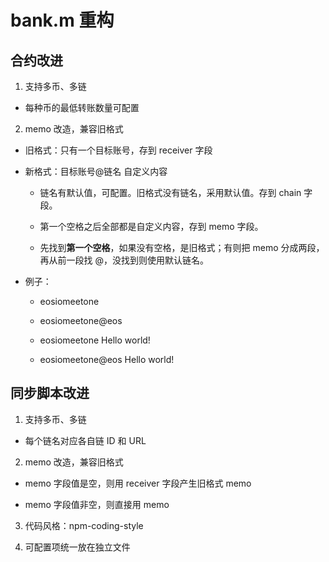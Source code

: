 # bank.m 重构

## 合约改进

1. 支持多币、多链

  - 每种币的最低转账数量可配置

2. memo 改造，兼容旧格式

  - 旧格式：只有一个目标账号，存到 receiver 字段

  - 新格式：目标账号@链名 自定义内容

    * 链名有默认值，可配置。旧格式没有链名，采用默认值。存到 chain 字段。

    * 第一个空格之后全部都是自定义内容，存到 memo 字段。

    * 先找到**第一个空格**，如果没有空格，是旧格式；有则把 memo 分成两段，再从前一段找 @，没找到则使用默认链名。

  - 例子：

    * eosiomeetone

    * eosiomeetone@eos

    * eosiomeetone Hello world!

    * eosiomeetone@eos Hello world!

## 同步脚本改进

1. 支持多币、多链

  - 每个链名对应各自链 ID 和 URL

2. memo 改造，兼容旧格式

  - memo 字段值是空，则用 receiver 字段产生旧格式 memo

  - memo 字段值非空，则直接用 memo

3. 代码风格：npm-coding-style

4. 可配置项统一放在独立文件
